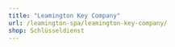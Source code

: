 ```yaml
---
title: "Leamington Key Company"
url: /leamington-spa/leamington-key-company/
shop: Schlüsseldienst
---
```

